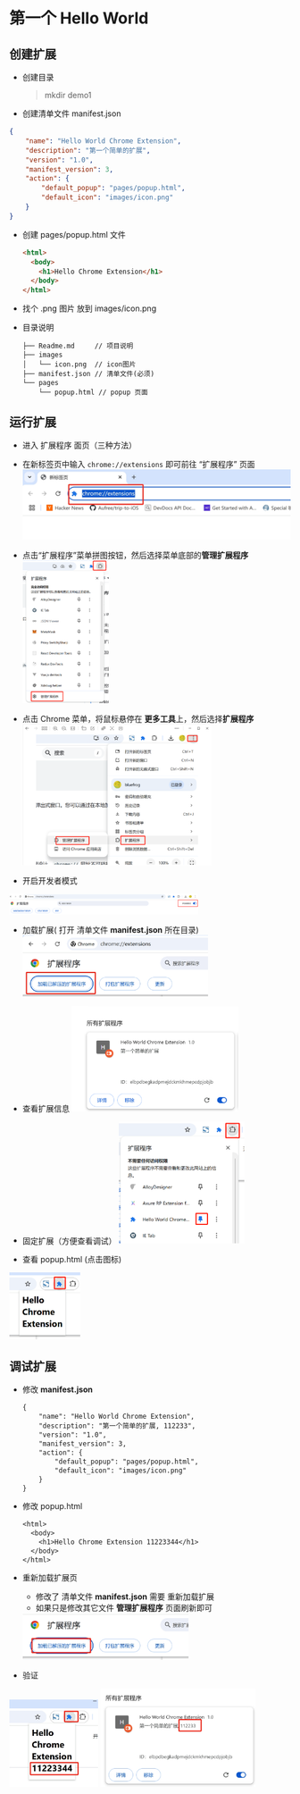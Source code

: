 # 第一个 Hello World

## 创建扩展
* 创建目录

  > mkdir demo1

* 创建清单文件 manifest.json

```json
{
    "name": "Hello World Chrome Extension",
    "description": "第一个简单的扩展",
    "version": "1.0",
    "manifest_version": 3,
    "action": {
        "default_popup": "pages/popup.html",
        "default_icon": "images/icon.png"
    }
}
```

* 创建 pages/popup.html 文件

  ```html
  <html>
    <body>
      <h1>Hello Chrome Extension</h1>
    </body>
  </html>
  ```

* 找个 .png 图片 放到 images/icon.png

* 目录说明

  ```
  ├── Readme.md     // 项目说明
  ├── images
  │   └── icon.png  // icon图片
  ├── manifest.json // 清单文件(必须)
  └── pages
      └── popup.html // popup 页面
  ```

  

## 运行扩展

*  进入 扩展程序  面页（三种方法）

  *  在新标签页中输入 `chrome://extensions` 即可前往 “扩展程序” 页面 
    <img src=".\docs\1-1.png" alt="1-1" style="zoom:50%;" />

  *  点击“扩展程序”菜单拼图按钮，然后选择菜单底部的**管理扩展程序** 
    <img src=".\docs\1-2.png" style="zoom: 25%;" />

  *  点击 Chrome 菜单，将鼠标悬停在 **更多工具**上，然后选择**扩展程序** 
  	​	  <img src=".\docs\1-3.png" style="zoom: 33%;" />
  
*   开启开发者模式
   <img src=".\docs\2-1.png" style="zoom: 33%;" />

*  加载扩展( 打开 清单文件  **manifest.json** 所在目录)
   <img src=".\docs\2-2.png" style="zoom: 33%;" />

*  查看扩展信息
   <img src=".\docs\2-3.png" style="zoom: 33%;" />

* 固定扩展（方便查看调试）
  <img src=".\docs\2-4.png" style="zoom: 33%;" />

*  查看 popup.html (点击图标)
  <img src=".\docs\2-5.png" style="zoom: 33%;" />

## 调试扩展

* 修改 **manifest.json**

  ```
  {
      "name": "Hello World Chrome Extension",
      "description": "第一个简单的扩展, 112233",
      "version": "1.0",
      "manifest_version": 3,
      "action": {
          "default_popup": "pages/popup.html",
          "default_icon": "images/icon.png"
      }
  }
  ```

* 修改 popup.html 

  ```
  <html>
    <body>
      <h1>Hello Chrome Extension 11223344</h1>
    </body>
  </html>
  ```

* 重新加载扩展页

  * 修改了 清单文件 **manifest.json** 需要 重新加载扩展
  * 如果只是修改其它文件 **管理扩展程序** 页面刷新即可

  <img src=".\docs\3-1.png" style="zoom: 33%;" />

* 验证

<img src=".\docs\3-2.png" style="zoom: 33%;" />

<img src=".\docs\3-3.png" style="zoom: 33%;" />